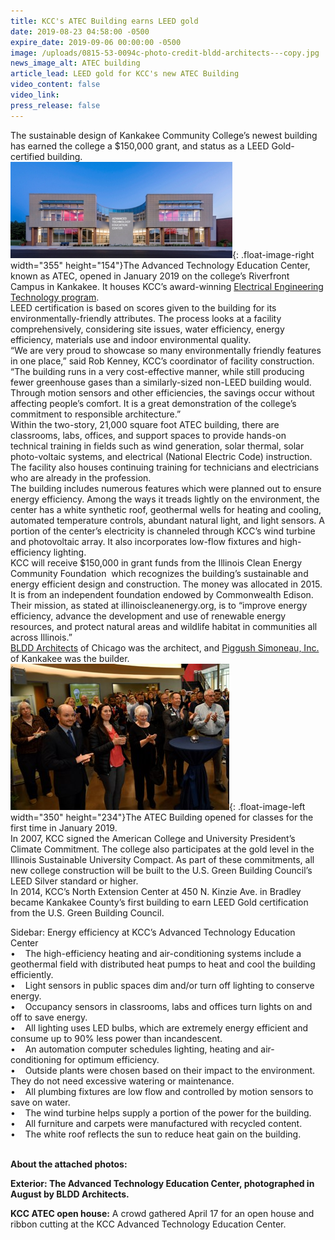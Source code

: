 ```yaml
---
title: KCC's ATEC Building earns LEED gold
date: 2019-08-23 04:58:00 -0500
expire_date: 2019-09-06 00:00:00 -0500
image: /uploads/0815-53-0094c-photo-credit-bldd-architects---copy.jpg
news_image_alt: ATEC building
article_lead: LEED gold for KCC's new ATEC Building
video_content: false
video_link:
press_release: false
---
```


The sustainable design of Kankakee Community College’s newest building has earned the college a $150,000 grant, and status as a LEED Gold-certified building.<br>![](/uploads/0815-53-0094c-photo-credit-bldd-architects---copy-1.jpg){: .float-image-right width="355" height="154"}The Advanced Technology Education Center, known as ATEC, opened in January 2019 on the college’s Riverfront Campus in Kankakee. It houses KCC’s award-winning [Electrical Engineering Technology program](http://kcc.smartcatalogiq.com/2019-2020/Academic-Catalog/Program-Areas/Industrial-and-Manufacturing-Technologies/Electrical-Engineering-Technology-Renewable-Energy-Technology-Track-AAS).&nbsp;<br>LEED certification is based on scores given to the building for its environmentally-friendly attributes. The process looks at a facility comprehensively, considering site issues, water efficiency, energy efficiency, materials use and indoor environmental quality.<br>“We are very proud to showcase so many environmentally friendly features in one place,” said Rob Kenney, KCC’s coordinator of facility construction. “The building runs in a very cost-effective manner, while still producing fewer greenhouse gases than a similarly-sized non-LEED building would. Through motion sensors and other efficiencies, the savings occur without affecting people’s comfort. It is a great demonstration of the college’s commitment to responsible architecture.”<br>Within the two-story, 21,000 square foot ATEC building, there are classrooms, labs, offices, and support spaces to provide hands-on technical training in fields such as wind generation, solar thermal, solar photo-voltaic systems, and electrical (National Electric Code) instruction. The facility also houses continuing training for technicians and electricians who are already in the profession.<br>The building includes numerous features which were planned out to ensure energy efficiency. Among the ways it treads lightly on the environment, the center has a white synthetic roof, geothermal wells for heating and cooling, automated temperature controls, abundant natural light, and light sensors. A portion of the center’s electricity is channeled through KCC’s wind turbine and photovoltaic array. It also incorporates low-flow fixtures and high-efficiency lighting.&nbsp;<br>KCC will receive $150,000 in grant funds from the Illinois Clean Energy Community Foundation &nbsp;which recognizes the building’s sustainable and energy efficient design and construction. The money was allocated in 2015. It is from an independent foundation endowed by Commonwealth Edison. Their mission, as stated at illinoiscleanenergy.org, is to “improve energy efficiency, advance the development and use of renewable energy resources, and protect natural areas and wildlife habitat in communities all across Illinois.”<br>[BLDD Architects](http://www.bldd.com/) of Chicago was the architect, and [Piggush Simoneau, Inc.](https://waybapro.com/PSI4/) of Kankakee was the builder.<br>![](/uploads/atec-grand-opening-dsc-6272---copy.jpg){: .float-image-left width="350" height="234"}The ATEC Building opened for classes for the first time in January 2019.<br>In 2007, KCC signed the American College and University President’s Climate Commitment. The college also participates at the gold level in the Illinois Sustainable University Compact. As part of these commitments, all new college construction will be built to the U.S. Green Building Council’s LEED Silver standard or higher.<br>In 2014, KCC’s North Extension Center at 450 N. Kinzie Ave. in Bradley became Kankakee County’s first building to earn LEED Gold certification from the U.S. Green Building Council.

Sidebar: Energy efficiency at KCC’s Advanced Technology Education Center<br>• &nbsp; &nbsp;The high-efficiency heating and air-conditioning systems include a geothermal field with distributed heat pumps to heat and cool the building efficiently.<br>• &nbsp; &nbsp;Light sensors in public spaces dim and/or turn off lighting to conserve energy.<br>• &nbsp; &nbsp;Occupancy sensors in classrooms, labs and offices turn lights on and off to save energy.<br>• &nbsp; &nbsp;All lighting uses LED bulbs, which are extremely energy efficient and consume up to 90% less power than incandescent.<br>• &nbsp; &nbsp;An automation computer schedules lighting, heating and air-conditioning for optimum efficiency.<br>• &nbsp; &nbsp;Outside plants were chosen based on their impact to the environment. They do not need excessive watering or maintenance.<br>• &nbsp; &nbsp;All plumbing fixtures are low flow and controlled by motion sensors to save on water.<br>• &nbsp; &nbsp;The wind turbine helps supply a portion of the power for the building.<br>• &nbsp; &nbsp;All furniture and carpets were manufactured with recycled content.<br>• &nbsp; &nbsp;The white roof reflects the sun to reduce heat gain on the building.<br>&nbsp;

**About the attached photos:**

****Exterior**\: The Advanced Technology Education Center, photographed in August by BLDD Architects.**

**KCC ATEC open house:** A crowd gathered April 17 for an open house and ribbon cutting at the KCC Advanced Technology Education Center.